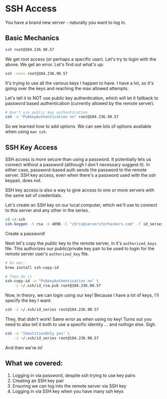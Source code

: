 # SSH Access

You have a brand new server - naturally you want to log in.

## Basic Mechanics

```bash
ssh root@104.236.90.57
```

We get root access (or perhaps a specific user). Let's try to login with the above. We get an error. Let's find out what's up:

```bash
ssh -vvvv root@104.236.90.57
```

It's trying to use all the various keys I happen to have. I have a lot, so it's going over the keys and reaching the max allowed attempts.

Let's tell it to NOT use public key authentication, which will let it fallback to password based authentication (currently allowed by the remote server).

```bash
# Don't use public key authentication
ssh -o "PubkeyAuthentication no" root@104.236.90.57
```

So we learned how to add options. We can see lots of options available when using `man ssh`.

## SSH Key Access

SSH access is more secure than using a password. It potentially lets us connect without a password (although I don't necessary suggest it). In either case, password-based auth sends the password to the remote server. SSH key access, even when there's a password used with the ssh keypair, does not.

SSH key access is also a way to give access to one or more servers with the same set of credentials.

Let's create an SSH key on our local computer, which we'll use to connect to this server and any other in the series.

```bash
cd ~/.ssh
ssh-keygen -t rsa -b 4096 -C "chris@serversforhackers.com" -f id_series
``` 

Create a password!

Next let's copy the *public* key to the remote server, in it's `authorized_keys` file. This authorizes our public/private key pair to be used to login for the remote server user's `authorized_key` file.

```bash
# On mac:
brew install ssh-copy-id

# Then do it
ssh-copy-id -o "PubkeyAuthentication no" \
    -i ~/.ssh/id_rsa.pub root@104.236.90.57
```

Now, in theory, we can login using our key! Because I have a lot of keys, I'll specify the key I want:

```bash
ssh -i ~/.ssh/id_series root@104.236.90.57
```

They, that didn't work! Same error as when using no key! Turns out you need to also tell it both to use a specific identity ... and nothign else. Sigh.

```bash
ssh -o "IdentitiesOnly yes" \
    -i ~/.ssh/id_series root@104.236.90.57
```

And then we're in!

## What we covered:

1. Logging in via password, despite ssh trying to use key pairs
2. Creating an SSH key pair
3. Ensuring we can log into the remote server via SSH key
4. Logging in via SSH key when you have many ssh keys






